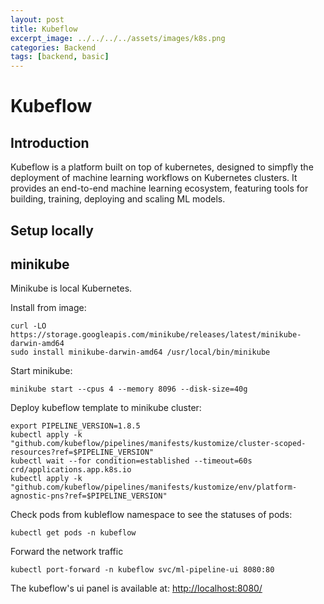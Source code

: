 ```yaml
---
layout: post
title: Kubeflow
excerpt_image: ../../../../assets/images/k8s.png
categories: Backend
tags: [backend, basic]
---
```


# Kubeflow

## Introduction

Kubeflow is a platform built on top of kubernetes, designed to simpfly the deployment of machine learning workflows on Kubernetes clusters. It provides an end-to-end machine learning ecosystem, featuring tools for building, training, deploying and scaling ML models.


## Setup locally

## minikube

Minikube is local Kubernetes.

Install from image:

```
curl -LO https://storage.googleapis.com/minikube/releases/latest/minikube-darwin-amd64
sudo install minikube-darwin-amd64 /usr/local/bin/minikube
```

Start minikube:
```
minikube start --cpus 4 --memory 8096 --disk-size=40g
```

Deploy kubeflow template to minikube cluster:
```
export PIPELINE_VERSION=1.8.5
kubectl apply -k "github.com/kubeflow/pipelines/manifests/kustomize/cluster-scoped-resources?ref=$PIPELINE_VERSION"
kubectl wait --for condition=established --timeout=60s crd/applications.app.k8s.io
kubectl apply -k "github.com/kubeflow/pipelines/manifests/kustomize/env/platform-agnostic-pns?ref=$PIPELINE_VERSION"
```

Check pods from kubleflow namespace to see the statuses of pods:
```
kubectl get pods -n kubeflow
```

Forward the network traffic

```
kubectl port-forward -n kubeflow svc/ml-pipeline-ui 8080:80
```

The kubeflow's ui panel is available at: [http://localhost:8080/](http://localhost:8080/)
